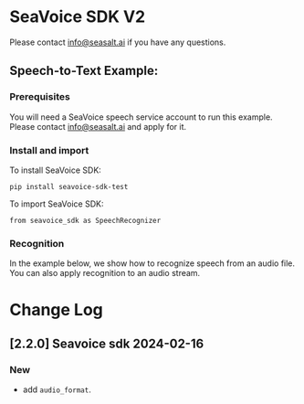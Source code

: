 # SeaVoice SDK V2

Please contact info@seasalt.ai if you have any questions.

## Speech-to-Text Example:

### Prerequisites
You will need a SeaVoice speech service account to run this example. Please contact info@seasalt.ai and apply for it.

### Install and import
To install SeaVoice SDK:

```pip install seavoice-sdk-test```

To import SeaVoice SDK:

```from seavoice_sdk as SpeechRecognizer```


### Recognition
In the example below, we show how to recognize speech from an audio file. You can also apply recognition to an audio stream.

# Change Log
## [2.2.0] Seavoice sdk 2024-02-16
### New
- add `audio_format`.